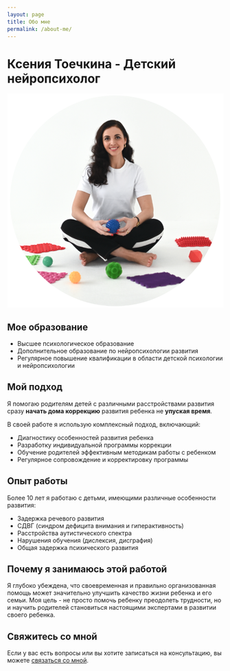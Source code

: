 ```yaml
---
layout: page
title: Обо мне
permalink: /about-me/
---
```


# Ксения Тоечкина - Детский нейропсихолог

<div class="profile-image-container">
  <img class="profile-image" loading="lazy" src="/img/profile.png?2" alt="Фотография Ксении Тоечкиной" />
</div>

## Мое образование

- Высшее психологическое образование
- Дополнительное образование по нейропсихологии развития
- Регулярное повышение квалификации в области детской психологии и нейропсихологии

## Мой подход

Я помогаю родителям детей с различными расстройствами развития сразу **начать дома коррекцию** развития ребенка не **упуская время**.

В своей работе я использую комплексный подход, включающий:

- Диагностику особенностей развития ребенка
- Разработку индивидуальной программы коррекции
- Обучение родителей эффективным методикам работы с ребенком
- Регулярное сопровождение и корректировку программы

## Опыт работы

Более 10 лет я работаю с детьми, имеющими различные особенности развития:

- Задержка речевого развития
- СДВГ (синдром дефицита внимания и гиперактивность)
- Расстройства аутистического спектра
- Нарушения обучения (дислексия, дисграфия)
- Общая задержка психического развития

## Почему я занимаюсь этой работой

Я глубоко убеждена, что своевременная и правильно организованная помощь может значительно улучшить качество жизни ребенка и его семьи. Моя цель - не просто помочь ребенку преодолеть трудности, но и научить родителей становиться настоящими экспертами в развитии своего ребенка.

## Свяжитесь со мной

Если у вас есть вопросы или вы хотите записаться на консультацию, вы можете [связаться со мной](/contacts/). 